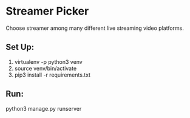 # Streamer Picker
Choose streamer among many different live streaming video platforms.

## Set Up:
1. virtualenv -p python3 venv
2. source venv/bin/activate
3. pip3 install -r requirements.txt

## Run:
python3 manage.py runserver